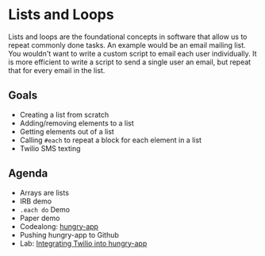 Lists and Loops
================

Lists and loops are the foundational concepts in software that allow us to
repeat commonly done tasks. An example would be an email mailing list. You
wouldn't want to write a custom script to email each user individually. It is
more efficient to write a script to send a single user an email, but repeat that
for every email in the list.

Goals
-----

* Creating a list from scratch
* Adding/removing elements to a list
* Getting elements out of a list
* Calling `#each` to repeat a block for each element in a list
* Twilio SMS texting

Agenda
------

* Arrays are lists
* IRB demo
* `.each do` Demo
* Paper demo
* Codealong: [hungry-app](hungry-app.md)
* Pushing hungry-app to Github
* Lab: [Integrating Twilio into hungry-app](hungry-app.md)

